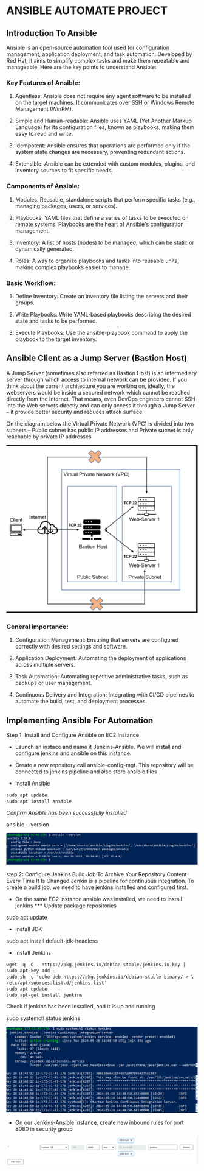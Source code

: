 # ANSIBLE AUTOMATE PROJECT

## Introduction To Ansible

Ansible is an open-source automation tool used for configuration management, application deployment, and task automation. Developed by Red Hat, it aims to simplify complex tasks and make them repeatable and manageable. Here are the key points to understand Ansible:

### Key Features of Ansible:

1. Agentless: Ansible does not require any agent software to be installed on the target machines. It communicates over SSH or Windows Remote Management (WinRM).

2. Simple and Human-readable: Ansible uses YAML (Yet Another Markup Language) for its configuration files, known as playbooks, making them easy to read and write.

3. Idempotent: Ansible ensures that operations are performed only if the system state changes are necessary, preventing redundant actions.

4. Extensible: Ansible can be extended with custom modules, plugins, and inventory sources to fit specific needs.

### Components of Ansible:

1. Modules: Reusable, standalone scripts that perform specific tasks (e.g., managing packages, users, or services).

2. Playbooks: YAML files that define a series of tasks to be executed on remote systems. Playbooks are the heart of Ansible's configuration management.

3. Inventory: A list of hosts (nodes) to be managed, which can be static or dynamically generated.

4. Roles: A way to organize playbooks and tasks into reusable units, making complex playbooks easier to manage.

### Basic Workflow:

1. Define Inventory: Create an inventory file listing the servers and their groups.

2. Write Playbooks: Write YAML-based playbooks describing the desired state and tasks to be performed.

3. Execute Playbooks: Use the ansible-playbook command to apply the playbook to the target inventory.


## Ansible Client as a Jump Server (Bastion Host)

A Jump Server (sometimes also referred as Bastion Host) is an intermediary server through which access to internal network can be provided. If you think about the current architecture you are working on, ideally, the webservers would be inside a secured network which cannot be reached directly from the Internet. That means, even DevOps engineers cannot SSH into the Web servers directly and can only access it through a Jump Server – it provide better security and reduces attack surface.

On the diagram below the Virtual Private Network (VPC) is divided into two subnets – Public subnet has public IP addresses and Private subnet is only reachable by private IP addresses

![alt text](images/vpc.PNG)


### General importance:

1. Configuration Management: Ensuring that servers are configured correctly with desired settings and software.

2. Application Deployment: Automating the deployment of applications across multiple servers.
3. Task Automation: Automating repetitive administrative tasks, such as backups or user management.
4. Continuous Delivery and Integration: Integrating with CI/CD pipelines to automate the build, test, and deployment processes.


## Implementing Ansible For Automation

Step 1: Install and Configure Ansible on EC2 Instance
- Launch an instace and name it Jenkins-Ansible. We will install and configure jenkins and ansible on this instance.

- Create a new repository call ansible-config-mgt. This repository will be connected to jenkins pipeline and also store ansible files

- Install Ansible

```  
sudo apt update
sudo apt install ansible
```

*Confirm Ansible has been successfully installed*

ansible --version

![alt text](images/ansible-vers.PNG)

step 2: Configure Jenkins Build Job To Archive Your Repository Content Every Time It Is Changed
Jenkin is a pipeline for continuous integration. To create a build job, we need to have jenkins installed and configured first.

- On the same EC2 instance ansible was installed, we need to install jenkins *** Update package repositories

sudo apt update


- Install JDK

sudo apt install default-jdk-headless

- Install Jenkins

```
wget -q -O - https://pkg.jenkins.io/debian-stable/jenkins.io.key | sudo apt-key add -
sudo sh -c 'echo deb https://pkg.jenkins.io/debian-stable binary/ > \
/etc/apt/sources.list.d/jenkins.list'
sudo apt update
sudo apt-get install jenkins
```

Check if jenkins has been installed, and it is up and running

sudo systemctl status jenkins

![alt text](<images/jenkins running.PNG>)


- On our Jenkins-Ansible instance, create new inbound rules for port 8080 in security group

![alt text](<images/jenkins port.PNG>)

